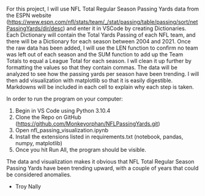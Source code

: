 For this project, I will use NFL Total Regular Season Passing Yards data from the ESPN website (https://www.espn.com/nfl/stats/team/_/stat/passing/table/passing/sort/netPassingYards/dir/desc) and enter it in VSCode by creating Dictionaries. Each Dictionary will contain the Total Yards Passing of each NFL team, and there will be a Dictionary for each season between 2004 and 2021. Once the raw data has been added, I will use the LEN function to confirm no team was left out of each season and the SUM function to add up the Team Totals to equal a League Total for each season. I wll clean it up further by formatting the values so that they contain commas. The data will be analyzed to see how the passing yards per season have been trending. I will then add visualization with matplotlib so that it is easily digestible. Markdowns will be included in each cell to explain why each step is taken. 

In order to run the program on your computer:   
1. Begin in VS Code using Python 3.10.4
2. Clone the Repo on GitHub (https://github.com/Monkeyorphan/NFLPassingYards.git)
3. Open nfl_passing_visualization.ipynb
4. Install the extensions listed in requirements.txt (notebook, pandas, numpy, matplotlib)
5. Once you hit Run All, the program should be visible.

The data and visualization makes it obvious that NFL Total Regular Season Passing Yards have been trending upward, with a couple of years that could be considered anomalies.

- Troy Nally